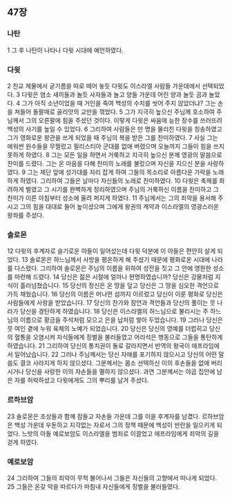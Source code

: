 ## 47장
### 나탄
1 그 후 나탄이 나타나 다윗 시대에 예언하였다.
### 다윗
2 친교 제물에서 굳기름을 따로 떼어 놓듯 다윗도 이스라엘 사람들 가운데에서 선택되었다.
3 다윗은 염소 새끼들과 놀듯 사자들과 놀고 양들 가운데 어린 양과 놀듯 곰과 놀았다.
4 그가 아직 소년이었을 때 거인을 죽여 백성의 수치를 씻어 주지 않았더냐? 그는 손을 쳐들어 돌팔매로 골리앗의 교만을 꺾었다.
5 그가 지극히 높으신 주님께 호소하여 주님께서 그의 오른팔에 힘을 주셨던 것이다. 이렇게 다윗은 싸움에 능한 장수를 쓰러뜨려 백성의 사기를 높일 수 있었다.
6 그리하여 사람들은 만 명을 물리친 다윗을 칭송하였고 그가 영화로운 왕관을 쓰게 되었을 때 주님의 복을 받은 그를 찬미하였다.
7 사실 그는 에워싼 원수들을 무찔렀고 필리스티아 군대를 없애 버렸으며 오늘까지 그들이 힘을 쓰지 못하게 하였다.
8 그는 모든 일을 하면서 거룩하고 지극히 높으신 분께 영광의 말씀으로 찬미를 드렸다. 그는 온 마음을 다해 찬미의 노래를 불렀으며 자신을 지으신 분을 사랑하였다.
9 그는 제단 앞에 성가대를 자리 잡게 하여 그들의 목소리로 아름다운 가락을 노래하게 하였다. 그리하여 그들은 날마다 자신들의 노래로 찬미하였다.
10 다윗은 축제를 화려하게 벌였고 그 시기를 완벽하게 정리하였으며 주님의 거룩하신 이름을 찬미하고 그 찬미가 이른 아침부터 성소에 울려 퍼지게 하였다.
11 주님께서는 그의 죄악을 용서해 주시고 그의 힘을 대대로 들어 높이셨으며 그에게 왕권의 계약과 이스라엘의 영광스러운 왕좌를 주셨다.
### 솔로몬
12 다윗의 후계자로 슬기로운 아들이 일어섰는데 다윗 덕분에 이 아들은 편안히 살게 되었다.
13 솔로몬은 하느님께서 사방을 평온하게 해 주셨기 때문에 평화로운 시대에 나라를 다스렸다. 그리하여 솔로몬은 주님의 이름을 위하여 성전을 짓고 그 안에 영원한 성소를 마련해 드렸다.
14 당신은 젊은 시절에 얼마나 현명하였습니까? 당신은 강물처럼 지식이 흘러넘쳤습니다.
15 당신의 정신은 온 땅을 덮고 당신은 그 땅을 심오한 격언으로 가득 채웠습니다.
16 당신의 이름은 머나먼 섬까지 이르렀고 당신이 이룬 평화로 당신은 사람들에게 사랑을 받았습니다.
17 당신의 찬가와 잠언과 격언들과 당신의 풀이는 뭇 나라가 당신을 경탄하게 하였습니다.
18 당신은 이스라엘의 하느님으로 불리시는 주 하느님의 이름으로 황금을 주석처럼 모으고 은을 납처럼 쌓아 두었습니다.
19 그러나 당신은 뭇 여인 곁에 누워 육체의 노예가 되었습니다.
20 당신은 당신의 영예를 더럽히고 당신의 혈통을 오염시켜 자식들에게 징벌을 불러들였고 어리석은 행동으로 그들을 통탄하게 하였습니다.
21 그리하여 당신의 통치권이 둘로 갈라지면서 반역의 왕국이 에프라임에서 일어났습니다.
22 그러나 주님께서는 당신 자애를 포기하지 않으시고 당신의 어떤 말씀도 결코 사라지게 하지 않으셨다. 그분께서는 몸소 선택하신 이의 후손들을 없애 버리시거나 당신을 사랑한 이의 자손들을 멸하지 않으셨다. 과연 그분께서는 야곱 집안에 남은 자를 허락하셨고 다윗에게도 그의 뿌리를 남겨 주셨다.
### 르하브암
23 솔로몬은 조상들과 함께 잠들고 자손들 가운데 그를 이을 후계자를 남겼다. 르하브암은 백성 가운데 우둔하고 지각없는 자로서 그의 정책 때문에 백성이 반란을 일으키게 되었다. 느밧의 아들 예로보암도 이스라엘을 범죄로 이끌었고 에프라임에게 죄악의 길을 걷게 하였다.
### 예로보암
24 그리하여 그들의 죄악이 무척 불어나서 그들은 자신들의 고향에서 떠나게 되었다.
25 그들은 온갖 악을 따르다가 마침내 자신들에게 징벌을 불러들였다.

